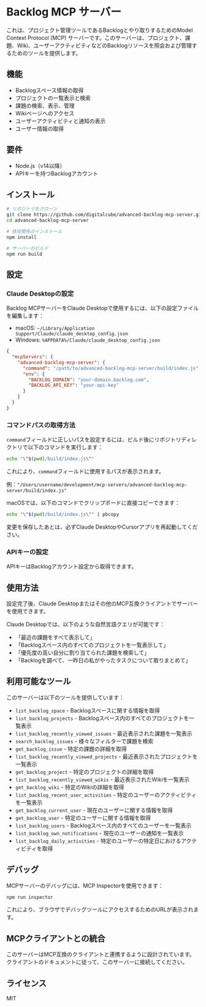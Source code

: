 # Backlog MCP サーバー

これは、プロジェクト管理ツールであるBacklogとやり取りするためのModel Context Protocol (MCP) サーバーです。このサーバーは、プロジェクト、課題、Wiki、ユーザーアクティビティなどのBacklogリソースを照会および管理するためのツールを提供します。

## 機能

- Backlogスペース情報の取得
- プロジェクトの一覧表示と検索
- 課題の検索、表示、管理
- Wikiページへのアクセス
- ユーザーアクティビティと通知の表示
- ユーザー情報の取得

## 要件

- Node.js（v14以降）
- APIキーを持つBacklogアカウント

## インストール

```bash
# リポジトリをクローン
git clone https://github.com/digitalcube/advanced-backlog-mcp-server.git
cd advanced-backlog-mcp-server

# 依存関係のインストール
npm install

# サーバーのビルド
npm run build
```

## 設定

### Claude Desktopの設定

Backlog MCPサーバーをClaude Desktopで使用するには、以下の設定ファイルを編集します：

- macOS: `~/Library/Application Support/Claude/claude_desktop_config.json`
- Windows: `%APPDATA%/Claude/claude_desktop_config.json`

```json
{
  "mcpServers": {
    "advanced-backlog-mcp-server": {
      "command": "/path/to/advanced-backlog-mcp-server/build/index.js",
      "env": {
        "BACKLOG_DOMAIN": "your-domain.backlog.com",
        "BACKLOG_API_KEY": "your-api-key"
      }
    }
  }
}
```

### コマンドパスの取得方法

`command`フィールドに正しいパスを設定するには、ビルド後にリポジトリディレクトリで以下のコマンドを実行します：

```bash
echo "\"$(pwd)/build/index.js\""
```

これにより、`command`フィールドに使用するパスが表示されます。

例：`"/Users/username/development/mcp-servers/advanced-backlog-mcp-server/build/index.js"`

macOSでは、以下のコマンドでクリップボードに直接コピーできます：
```bash
echo "\"$(pwd)/build/index.js\"" | pbcopy
```

変更を保存したあとは、必ずClaude DesktopやCursorアプリを再起動してください。

### APIキーの設定

APIキーはBacklogアカウント設定から取得できます。

## 使用方法

設定完了後、Claude Desktopまたはその他のMCP互換クライアントでサーバーを使用できます。

Claude Desktopでは、以下のような自然言語クエリが可能です：
- 「最近の課題をすべて表示して」
- 「Backlogスペース内のすべてのプロジェクトを一覧表示して」
- 「優先度の高い自分に割り当てられた課題を検索して」
- 「Backlogを調べて、一昨日の私がやったタスクについて取りまとめて」

## 利用可能なツール

このサーバーは以下のツールを提供しています：

- `list_backlog_space` - Backlogスペースに関する情報を取得
- `list_backlog_projects` - Backlogスペース内のすべてのプロジェクトを一覧表示
- `list_backlog_recently_viewed_issues` - 最近表示された課題を一覧表示
- `search_backlog_issues` - 様々なフィルターで課題を検索
- `get_backlog_issue` - 特定の課題の詳細を取得
- `list_backlog_recently_viewed_projects` - 最近表示されたプロジェクトを一覧表示
- `get_backlog_project` - 特定のプロジェクトの詳細を取得
- `list_backlog_recently_viewed_wikis` - 最近表示されたWikiを一覧表示
- `get_backlog_wiki` - 特定のWikiの詳細を取得
- `list_backlog_recent_user_activities` - 特定のユーザーのアクティビティを一覧表示
- `get_backlog_current_user` - 現在のユーザーに関する情報を取得
- `get_backlog_user` - 特定のユーザーに関する情報を取得
- `list_backlog_users` - Backlogスペース内のすべてのユーザーを一覧表示
- `list_backlog_own_notifications` - 現在のユーザーの通知を一覧表示
- `list_backlog_daily_activities` - 特定のユーザーの特定日におけるアクティビティを取得

## デバッグ

MCPサーバーのデバッグには、MCP Inspectorを使用できます：

```bash
npm run inspector
```

これにより、ブラウザでデバッグツールにアクセスするためのURLが表示されます。

## MCPクライアントとの統合

このサーバーはMCP互換のクライアントと連携するように設計されています。クライアントのドキュメントに従って、このサーバーに接続してください。

## ライセンス

MIT 
